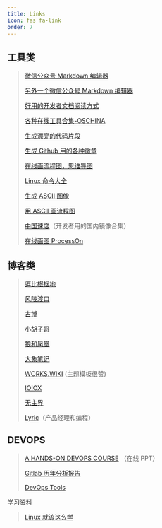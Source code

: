 ```yaml
---
title: Links
icon: fas fa-link
order: 7
---
```


## 工具类

> [微信公众号 Markdown 编辑器](https://doocs.github.io/md/)
>
> [另外一个微信公众号 Markdown 编辑器](https://lab.lyric.im/wxformat/)
>
> [好用的开发者文档阅读方式](http://devdocs.io/offline)
>
> [各种在线工具合集-OSCHINA](http://tool.oschina.net)
>
> [生成漂亮的代码片段](https://carbon.now.sh)
>
> [生成 Github 用的各种徽章](http://shields.io/#your-badge)
>
> [在线画流程图，思维导图](https://www.freedgo.com/)
>
> [Linux 命令大全](https://www.linuxcool.com/)
>
> [生成 ASCII 图像](https://onlineasciitools.com/)
>
> [用 ASCII 画流程图](http://asciiflow.com/)
>
> [中国速度](https://china-speed.org.cn/)（开发者用的国内镜像合集）
>
> [在线画图 ProcessOn](https://www.processon.com/)

## 博客类

> [逗比根据地](https://doub.bid)
>
> [风陵渡口](https://thief.one)
>
> [古博](https://www.gubo.org)
>
> [小胡子哥](https://www.barretlee.com/)
>
> [狼和凤凰](https://www.phodal.com/)
>
> [大象笔记](https://www.sunzhongwei.com/)
>
> [WORKS.WIKI](https://works.wiki/) (主题模板很赞)
>
> [IOIOX](https://www.ioiox.com/)
>
> [无主界](https://www.idleleo.com/)
>
> [Lyric](https://lyric.im/)（产品经理和编程）

## DEVOPS

> [A HANDS-ON DEVOPS COURSE](https://nemonik.github.io/hands-on-DevOps/#/) （在线 PPT）
>
> [Gitlab 历年分析报告](https://learn.gitlab.com/c/forrester-wave-cloud-native-ci-cd-2019?x=GVkN_U)
>
> [DevOps Tools](https://github.com/collections/devops-tools)

学习资料

> [Linux 就该这么学](https://www.linuxprobe.com/chapter-00.html)

